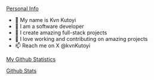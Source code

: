<u>Personal Info</u>
- 👋 My name is Kvn Kutoyi
- 👀 I am a software developer
- 🌱 I create amazing full-stack projects
- 💞️ I love working and contributing on amazing projects
- 📫 Reach me on X @kvnKutoyi

<u>My Github Statistics</u> 

[Github Stats](https://github-readme-stats.vercel.app/api?username=kevinkutoyi&theme=radical)
